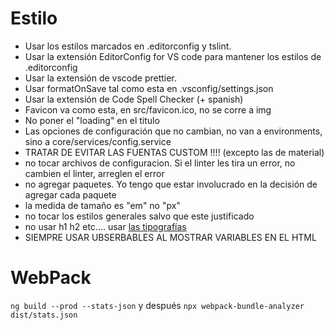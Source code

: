 # Estilo

-   Usar los estilos marcados en .editorconfig y tslint.
-   Usar la extensión EditorConfig for VS code para mantener los estilos de .editorconfig
-   Usar la extensión de vscode prettier.
-   Usar formatOnSave tal como esta en .vsconfig/settings.json
-   Usar la extensión de Code Spell Checker (+ spanish)
-   Favicon va como esta, en src/favicon.ico, no se corre a img
-   No poner el "loading" en el titulo
-   Las opciones de configuración que no cambian, no van a environments, sino a core/services/config.service
-   TRATAR DE EVITAR LAS FUENTAS CUSTOM !!!! (excepto las de material)
-   no tocar archivos de configuracion. Si el linter les tira un error, no cambien el linter, arreglen el error
-   no agregar paquetes. Yo tengo que estar involucrado en la decisión de agregar cada paquete
-   la medida de tamaño es "em" no "px"
-   no tocar los estilos generales salvo que este justificado
-   no usar h1 h2 etc.... usar [las tipografías](https://material.angular.io/guide/typography)
-   SIEMPRE USAR UBSERBABLES AL MOSTRAR VARIABLES EN EL HTML

# WebPack

`ng build --prod --stats-json`
y después
`npx webpack-bundle-analyzer dist/stats.json`
